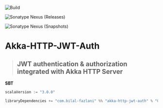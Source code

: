 ![Build](https://img.shields.io/github/workflow/status/bilal-fazlani/akka-http-jwt-auth/Build?style=for-the-badge)

![Sonatype Nexus (Releases)](https://img.shields.io/nexus/r/com.bilal-fazlani/akka-http-jwt-auth_3?color=green&label=RELEASE%20VERSION&server=https%3A%2F%2Foss.sonatype.org&style=for-the-badge)

![Sonatype Nexus (Snapshots)](https://img.shields.io/nexus/s/com.bilal-fazlani/akka-http-jwt-auth_3?label=SNAPSHOT%20VERSION&server=https%3A%2F%2Foss.sonatype.org&style=for-the-badge)

# Akka-HTTP-JWT-Auth

> ## JWT authentication & authorization integrated with Akka HTTP Server


**SBT**

```scala
scalaVersion := "3.0.0"
```

```scala
libraryDependencies += "com.bilal-fazlani" %% "akka-http-jwt-auth" % "0.0.6"
```
